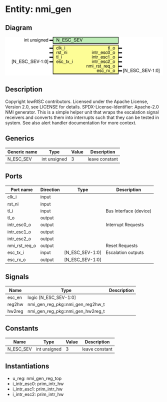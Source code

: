 # Entity: nmi_gen

## Diagram

![Diagram](nmi_gen.svg "Diagram")
## Description

Copyright lowRISC contributors.
 Licensed under the Apache License, Version 2.0, see LICENSE for details.
 SPDX-License-Identifier: Apache-2.0
 NMI generator. This is a simple helper unit that wraps the escalation signal
 receivers and converts them into interrupts such that they can be tested in system.
 See also alert handler documentation for more context.
 
## Generics

| Generic name | Type         | Value | Description     |
| ------------ | ------------ | ----- | --------------- |
| N_ESC_SEV    | int unsigned | 3     | leave constant  |
## Ports

| Port name     | Direction | Type            | Description            |
| ------------- | --------- | --------------- | ---------------------- |
| clk_i         | input     |                 |                        |
| rst_ni        | input     |                 |                        |
| tl_i          | input     |                 | Bus Interface (device) |
| tl_o          | output    |                 |                        |
| intr_esc0_o   | output    |                 | Interrupt Requests     |
| intr_esc1_o   | output    |                 |                        |
| intr_esc2_o   | output    |                 |                        |
| nmi_rst_req_o | output    |                 | Reset Requests         |
| esc_tx_i      | input     | [N_ESC_SEV-1:0] | Escalation outputs     |
| esc_rx_o      | output    | [N_ESC_SEV-1:0] |                        |
## Signals

| Name   | Type                              | Description |
| ------ | --------------------------------- | ----------- |
| esc_en | logic [N_ESC_SEV-1:0]             |             |
| reg2hw | nmi_gen_reg_pkg::nmi_gen_reg2hw_t |             |
| hw2reg | nmi_gen_reg_pkg::nmi_gen_hw2reg_t |             |
## Constants

| Name      | Type         | Value | Description     |
| --------- | ------------ | ----- | --------------- |
| N_ESC_SEV | int unsigned | 3     | leave constant  |
## Instantiations

- u_reg: nmi_gen_reg_top
- i_intr_esc0: prim_intr_hw
- i_intr_esc1: prim_intr_hw
- i_intr_esc2: prim_intr_hw
